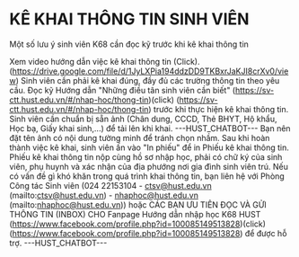 # KÊ KHAI THÔNG TIN SINH VIÊN

Một số lưu ý sinh viên K68 cần đọc kỹ trước khi kê khai thông tin

Xem video hướng dẫn việc kê khai thông tin (Click). (https://drive.google.com/file/d/1JyLXPia194ddzDD9TKBxrJaKJI8crXv0/view)
Sinh viên cần phải kê khai đúng, đầy đủ các trường thông tin theo yêu cầu.
Đọc kỹ Hướng dẫn "Những điều tân sinh viên cần biết"  (https://sv-ctt.hust.edu.vn/#/nhap-hoc/thong-tin)(click) (https://sv-ctt.hust.edu.vn/#/nhap-hoc/thong-tin) trước khi thực hiện kê khai thông tin. Sinh viên cần chuẩn bị sẵn ảnh (Chân dung, CCCD, Thẻ BHYT, Hộ khẩu, Học bạ, Giấy khai sinh,...) để tải lên khi khai. 
 ---HUST_CHATBOT---
Bạn nên đặt tên ảnh có nội dung tường minh để tránh chọn nhầm. Sau khi hoàn thành việc kê khai, sinh viên ấn vào "In phiếu" để in Phiếu kê khai thông tin. Phiếu kê khai thông tin nộp cùng hồ sơ nhập học, phải có chữ ký của sinh viên, phụ huynh và xác nhận của địa phướng nơi gia đình sinh viên trú. Nếu có vấn đề gì khó khăn trong quá trình khai thông tin, bạn liên hệ với Phòng Công tác Sinh viên (024 22153104 - ctsv@hust.edu.vn (mailto:ctsv@hust.edu.vn) - nhaphoc@hust.edu.vn (mailto:nhaphoc@hust.edu.vn)) hoặc CÁC BẠN ƯU TIÊN ĐỌC VÀ GỬI THÔNG TIN (INBOX) CHO Fanpage Hướng dẫn nhập học K68 HUST  (https://www.facebook.com/profile.php?id=100085149513828)(click) (https://www.facebook.com/profile.php?id=100085149513828) để được hỗ trợ. 
 ---HUST_CHATBOT---